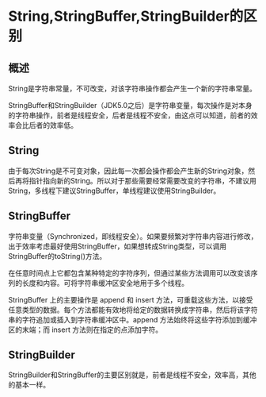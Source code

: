 # String,StringBuffer,StringBuilder的区别

## 概述

String是字符串常量，不可改变，对该字符串操作都会产生一个新的字符串常量。

StringBuffer和StringBuilder（JDK5.0之后）是字符串变量，每次操作是对本身的字符串操作，前者是线程安全，后者是线程不安全，由这点可以知道，前者的效率会比后者的效率低。

## String

由于每次String是不可变对象，因此每一次都会操作都会产生新的String对象，然后再将指针指向新的String。所以对于那些需要经常需要改变的字符串，不建议用String，多线程下建议StringBuffer，单线程建议使用StringBuilder。

## StringBuffer

字符串变量（Synchronized，即线程安全）。如果要频繁对字符串内容进行修改，出于效率考虑最好使用StringBuffer，如果想转成String类型，可以调用StringBuffer的toString()方法。

在任意时间点上它都包含某种特定的字符序列，但通过某些方法调用可以改变该序列的长度和内容。可将字符串缓冲区安全地用于多个线程。

StringBuffer 上的主要操作是 append 和 insert 方法，可重载这些方法，以接受任意类型的数据。每个方法都能有效地将给定的数据转换成字符串，然后将该字符串的字符追加或插入到字符串缓冲区中。append 方法始终将这些字符添加到缓冲区的末端；而 insert 方法则在指定的点添加字符。

## StringBuilder

StringBuilder和StringBuffer的主要区别就是，前者是线程不安全，效率高，其他的基本一样。